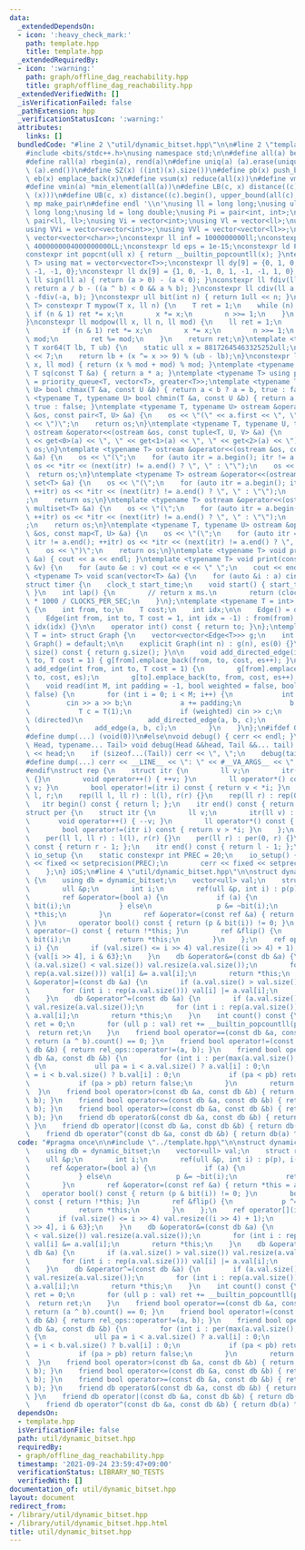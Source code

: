 ```yaml
---
data:
  _extendedDependsOn:
  - icon: ':heavy_check_mark:'
    path: template.hpp
    title: template.hpp
  _extendedRequiredBy:
  - icon: ':warning:'
    path: graph/offline_dag_reachability.hpp
    title: graph/offline_dag_reachability.hpp
  _extendedVerifiedWith: []
  _isVerificationFailed: false
  _pathExtension: hpp
  _verificationStatusIcon: ':warning:'
  attributes:
    links: []
  bundledCode: "#line 2 \"util/dynamic_bitset.hpp\"\n\n#line 2 \"template.hpp\"\n\n\
    #include <bits/stdc++.h>\nusing namespace std;\n\n#define all(a) begin(a), end(a)\n\
    #define rall(a) rbegin(a), rend(a)\n#define uniq(a) (a).erase(unique(all(a)),\
    \ (a).end())\n#define SZ(x) ((int)(x).size())\n#define pb(x) push_back(x)\n#define\
    \ eb(x) emplace_back(x)\n#define vsum(x) reduce(all(x))\n#define vmax(a) *max_element(all(a))\n\
    #define vmin(a) *min_element(all(a))\n#define LB(c, x) distance((c).begin(), lower_bound(all(c),\
    \ (x)))\n#define UB(c, x) distance((c).begin(), upper_bound(all(c), (x)))\n#define\
    \ mp make_pair\n#define endl '\\n'\nusing ll = long long;\nusing ull = unsigned\
    \ long long;\nusing ld = long double;\nusing Pi = pair<int, int>;\nusing Pl =\
    \ pair<ll, ll>;\nusing Vi = vector<int>;\nusing Vl = vector<ll>;\nusing Vc = vector<char>;\n\
    using VVi = vector<vector<int>>;\nusing VVl = vector<vector<ll>>;\nusing VVc =\
    \ vector<vector<char>>;\nconstexpr ll inf = 1000000000ll;\nconstexpr ll INF =\
    \ 4000000004000000000LL;\nconstexpr ld eps = 1e-15;\nconstexpr ld PI = 3.141592653589793;\n\
    constexpr int popcnt(ull x) { return __builtin_popcountll(x); }\ntemplate <typename\
    \ T> using mat = vector<vector<T>>;\nconstexpr ll dy[9] = {0, 1, 0, -1, 1, 1,\
    \ -1, -1, 0};\nconstexpr ll dx[9] = {1, 0, -1, 0, 1, -1, -1, 1, 0};\nconstexpr\
    \ ll sign(ll a) { return (a > 0) - (a < 0); }\nconstexpr ll fdiv(ll a, ll b) {\
    \ return a / b - ((a ^ b) < 0 && a % b); }\nconstexpr ll cdiv(ll a, ll b) { return\
    \ -fdiv(-a, b); }\nconstexpr ull bit(int n) { return 1ull << n; }\ntemplate <typename\
    \ T> constexpr T mypow(T x, ll n) {\n    T ret = 1;\n    while (n) {\n       \
    \ if (n & 1) ret *= x;\n        x *= x;\n        n >>= 1;\n    }\n    return ret;\n\
    }\nconstexpr ll modpow(ll x, ll n, ll mod) {\n    ll ret = 1;\n    while (n) {\n\
    \        if (n & 1) ret *= x;\n        x *= x;\n        n >>= 1;\n        x %=\
    \ mod;\n        ret %= mod;\n    }\n    return ret;\n}\ntemplate <typename T>\
    \ T xor64(T lb, T ub) {\n    static ull x = 88172645463325252ull;\n    x ^= x\
    \ << 7;\n    return lb + (x ^= x >> 9) % (ub - lb);\n}\nconstexpr ll safemod(ll\
    \ x, ll mod) { return (x % mod + mod) % mod; }\ntemplate <typename T> constexpr\
    \ T sq(const T &a) { return a * a; }\ntemplate <typename T> using priority_queue_rev\
    \ = priority_queue<T, vector<T>, greater<T>>;\ntemplate <typename T, typename\
    \ U> bool chmax(T &a, const U &b) { return a < b ? a = b, true : false; }\ntemplate\
    \ <typename T, typename U> bool chmin(T &a, const U &b) { return a > b ? a = b,\
    \ true : false; }\ntemplate <typename T, typename U> ostream &operator<<(ostream\
    \ &os, const pair<T, U> &a) {\n    os << \"(\" << a.first << \", \" << a.second\
    \ << \")\";\n    return os;\n}\ntemplate <typename T, typename U, typename V>\
    \ ostream &operator<<(ostream &os, const tuple<T, U, V> &a) {\n    os << \"(\"\
    \ << get<0>(a) << \", \" << get<1>(a) << \", \" << get<2>(a) << \")\";\n    return\
    \ os;\n}\ntemplate <typename T> ostream &operator<<(ostream &os, const vector<T>\
    \ &a) {\n    os << \"(\";\n    for (auto itr = a.begin(); itr != a.end(); ++itr)\
    \ os << *itr << (next(itr) != a.end() ? \", \" : \"\");\n    os << \")\";\n  \
    \  return os;\n}\ntemplate <typename T> ostream &operator<<(ostream &os, const\
    \ set<T> &a) {\n    os << \"(\";\n    for (auto itr = a.begin(); itr != a.end();\
    \ ++itr) os << *itr << (next(itr) != a.end() ? \", \" : \"\");\n    os << \")\"\
    ;\n    return os;\n}\ntemplate <typename T> ostream &operator<<(ostream &os, const\
    \ multiset<T> &a) {\n    os << \"(\";\n    for (auto itr = a.begin(); itr != a.end();\
    \ ++itr) os << *itr << (next(itr) != a.end() ? \", \" : \"\");\n    os << \")\"\
    ;\n    return os;\n}\ntemplate <typename T, typename U> ostream &operator<<(ostream\
    \ &os, const map<T, U> &a) {\n    os << \"(\";\n    for (auto itr = a.begin();\
    \ itr != a.end(); ++itr) os << *itr << (next(itr) != a.end() ? \", \" : \"\");\n\
    \    os << \")\";\n    return os;\n}\ntemplate <typename T> void print(const T\
    \ &a) { cout << a << endl; }\ntemplate <typename T> void print(const vector<T>\
    \ &v) {\n    for (auto &e : v) cout << e << \" \";\n    cout << endl;\n}\ntemplate\
    \ <typename T> void scan(vector<T> &a) {\n    for (auto &i : a) cin >> i;\n}\n\
    struct timer {\n    clock_t start_time;\n    void start() { start_time = clock();\
    \ }\n    int lap() {\n        // return x ms.\n        return (clock() - start_time)\
    \ * 1000 / CLOCKS_PER_SEC;\n    }\n};\ntemplate <typename T = int> struct Edge\
    \ {\n    int from, to;\n    T cost;\n    int idx;\n\n    Edge() = default;\n\n\
    \    Edge(int from, int to, T cost = 1, int idx = -1) : from(from), to(to), cost(cost),\
    \ idx(idx) {}\n\n    operator int() const { return to; }\n};\ntemplate <typename\
    \ T = int> struct Graph {\n    vector<vector<Edge<T>>> g;\n    int es;\n\n   \
    \ Graph() = default;\n\n    explicit Graph(int n) : g(n), es(0) {}\n\n    size_t\
    \ size() const { return g.size(); }\n\n    void add_directed_edge(int from, int\
    \ to, T cost = 1) { g[from].emplace_back(from, to, cost, es++); }\n\n    void\
    \ add_edge(int from, int to, T cost = 1) {\n        g[from].emplace_back(from,\
    \ to, cost, es);\n        g[to].emplace_back(to, from, cost, es++);\n    }\n\n\
    \    void read(int M, int padding = -1, bool weighted = false, bool directed =\
    \ false) {\n        for (int i = 0; i < M; i++) {\n            int a, b;\n   \
    \         cin >> a >> b;\n            a += padding;\n            b += padding;\n\
    \            T c = T(1);\n            if (weighted) cin >> c;\n            if\
    \ (directed)\n                add_directed_edge(a, b, c);\n            else\n\
    \                add_edge(a, b, c);\n        }\n    }\n};\n#ifdef ONLINE_JUDGE\n\
    #define dump(...) (void(0))\n#else\nvoid debug() { cerr << endl; }\ntemplate <typename\
    \ Head, typename... Tail> void debug(Head &&head, Tail &&... tail) {\n    cerr\
    \ << head;\n    if (sizeof...(Tail)) cerr << \", \";\n    debug(tail...);\n}\n\
    #define dump(...) cerr << __LINE__ << \": \" << #__VA_ARGS__ << \" = \", debug(__VA_ARGS__)\n\
    #endif\nstruct rep {\n    struct itr {\n        ll v;\n        itr(ll v) : v(v)\
    \ {}\n        void operator++() { ++v; }\n        ll operator*() const { return\
    \ v; }\n        bool operator!=(itr i) const { return v < *i; }\n    };\n    ll\
    \ l, r;\n    rep(ll l, ll r) : l(l), r(r) {}\n    rep(ll r) : rep(0, r) {}\n \
    \   itr begin() const { return l; };\n    itr end() const { return r; };\n};\n\
    struct per {\n    struct itr {\n        ll v;\n        itr(ll v) : v(v) {}\n \
    \       void operator++() { --v; }\n        ll operator*() const { return v; }\n\
    \        bool operator!=(itr i) const { return v > *i; }\n    };\n    ll l, r;\n\
    \    per(ll l, ll r) : l(l), r(r) {}\n    per(ll r) : per(0, r) {}\n    itr begin()\
    \ const { return r - 1; };\n    itr end() const { return l - 1; };\n};\nstruct\
    \ io_setup {\n    static constexpr int PREC = 20;\n    io_setup() {\n        cout\
    \ << fixed << setprecision(PREC);\n        cerr << fixed << setprecision(PREC);\n\
    \    };\n} iOS;\n#line 4 \"util/dynamic_bitset.hpp\"\n\nstruct dynamic_bitset\
    \ {\n    using db = dynamic_bitset;\n    vector<ull> val;\n    struct ref {\n\
    \        ull &p;\n        int i;\n        ref(ull &p, int i) : p(p), i(i) {}\n\
    \        ref &operator=(bool a) {\n            if (a) {\n                p |=\
    \ bit(i);\n            } else\n                p &= ~bit(i);\n            return\
    \ *this;\n        }\n        ref &operator=(const ref &a) { return *this = a;\
    \ }\n        operator bool() const { return (p & bit(i)) != 0; }\n        bool\
    \ operator~() const { return !*this; }\n        ref &flip() {\n            p ^=\
    \ bit(i);\n            return *this;\n        }\n    };\n    ref operator[](int\
    \ i) {\n        if (val.size() <= i >> 4) val.resize((i >> 4) + 1);\n        return\
    \ {val[i >> 4], i & 63};\n    }\n    db &operator&=(const db &a) {\n        if\
    \ (a.val.size() < val.size()) val.resize(a.val.size());\n        for (int i :\
    \ rep(a.val.size())) val[i] &= a.val[i];\n        return *this;\n    }\n    db\
    \ &operator|=(const db &a) {\n        if (a.val.size() > val.size()) val.resize(a.val.size());\n\
    \        for (int i : rep(a.val.size())) val[i] |= a.val[i];\n        return *this;\n\
    \    }\n    db &operator^=(const db &a) {\n        if (a.val.size() > val.size())\
    \ val.resize(a.val.size());\n        for (int i : rep(a.val.size())) val[i] ^=\
    \ a.val[i];\n        return *this;\n    }\n    int count() const {\n        int\
    \ ret = 0;\n        for (ull p : val) ret += __builtin_popcountll(p);\n      \
    \  return ret;\n    }\n    friend bool operator==(const db &a, const db &b) {\
    \ return (a ^ b).count() == 0; }\n    friend bool operator!=(const db &a, const\
    \ db &b) { return rel_ops::operator!=(a, b); }\n    friend bool operator<(const\
    \ db &a, const db &b) {\n        for (int i : per(max(a.val.size(), b.val.size())))\
    \ {\n            ull pa = i < a.val.size() ? a.val[i] : 0;\n            ull pb\
    \ = i < b.val.size() ? b.val[i] : 0;\n            if (pa < pb) return true;\n\
    \            if (pa > pb) return false;\n        }\n        return false;\n  \
    \  }\n    friend bool operator>(const db &a, const db &b) { return rel_ops::operator>(a,\
    \ b); }\n    friend bool operator<=(const db &a, const db &b) { return rel_ops::operator<=(a,\
    \ b); }\n    friend bool operator>=(const db &a, const db &b) { return rel_ops::operator>=(a,\
    \ b); }\n    friend db operator&(const db &a, const db &b) { return db(a) &= b;\
    \ }\n    friend db operator|(const db &a, const db &b) { return db(a) |= b; }\n\
    \    friend db operator^(const db &a, const db &b) { return db(a) ^= b; }\n};\n"
  code: "#pragma once\n\n#include \"../template.hpp\"\n\nstruct dynamic_bitset {\n\
    \    using db = dynamic_bitset;\n    vector<ull> val;\n    struct ref {\n    \
    \    ull &p;\n        int i;\n        ref(ull &p, int i) : p(p), i(i) {}\n   \
    \     ref &operator=(bool a) {\n            if (a) {\n                p |= bit(i);\n\
    \            } else\n                p &= ~bit(i);\n            return *this;\n\
    \        }\n        ref &operator=(const ref &a) { return *this = a; }\n     \
    \   operator bool() const { return (p & bit(i)) != 0; }\n        bool operator~()\
    \ const { return !*this; }\n        ref &flip() {\n            p ^= bit(i);\n\
    \            return *this;\n        }\n    };\n    ref operator[](int i) {\n \
    \       if (val.size() <= i >> 4) val.resize((i >> 4) + 1);\n        return {val[i\
    \ >> 4], i & 63};\n    }\n    db &operator&=(const db &a) {\n        if (a.val.size()\
    \ < val.size()) val.resize(a.val.size());\n        for (int i : rep(a.val.size()))\
    \ val[i] &= a.val[i];\n        return *this;\n    }\n    db &operator|=(const\
    \ db &a) {\n        if (a.val.size() > val.size()) val.resize(a.val.size());\n\
    \        for (int i : rep(a.val.size())) val[i] |= a.val[i];\n        return *this;\n\
    \    }\n    db &operator^=(const db &a) {\n        if (a.val.size() > val.size())\
    \ val.resize(a.val.size());\n        for (int i : rep(a.val.size())) val[i] ^=\
    \ a.val[i];\n        return *this;\n    }\n    int count() const {\n        int\
    \ ret = 0;\n        for (ull p : val) ret += __builtin_popcountll(p);\n      \
    \  return ret;\n    }\n    friend bool operator==(const db &a, const db &b) {\
    \ return (a ^ b).count() == 0; }\n    friend bool operator!=(const db &a, const\
    \ db &b) { return rel_ops::operator!=(a, b); }\n    friend bool operator<(const\
    \ db &a, const db &b) {\n        for (int i : per(max(a.val.size(), b.val.size())))\
    \ {\n            ull pa = i < a.val.size() ? a.val[i] : 0;\n            ull pb\
    \ = i < b.val.size() ? b.val[i] : 0;\n            if (pa < pb) return true;\n\
    \            if (pa > pb) return false;\n        }\n        return false;\n  \
    \  }\n    friend bool operator>(const db &a, const db &b) { return rel_ops::operator>(a,\
    \ b); }\n    friend bool operator<=(const db &a, const db &b) { return rel_ops::operator<=(a,\
    \ b); }\n    friend bool operator>=(const db &a, const db &b) { return rel_ops::operator>=(a,\
    \ b); }\n    friend db operator&(const db &a, const db &b) { return db(a) &= b;\
    \ }\n    friend db operator|(const db &a, const db &b) { return db(a) |= b; }\n\
    \    friend db operator^(const db &a, const db &b) { return db(a) ^= b; }\n};"
  dependsOn:
  - template.hpp
  isVerificationFile: false
  path: util/dynamic_bitset.hpp
  requiredBy:
  - graph/offline_dag_reachability.hpp
  timestamp: '2021-09-24 23:59:47+09:00'
  verificationStatus: LIBRARY_NO_TESTS
  verifiedWith: []
documentation_of: util/dynamic_bitset.hpp
layout: document
redirect_from:
- /library/util/dynamic_bitset.hpp
- /library/util/dynamic_bitset.hpp.html
title: util/dynamic_bitset.hpp
---
```

